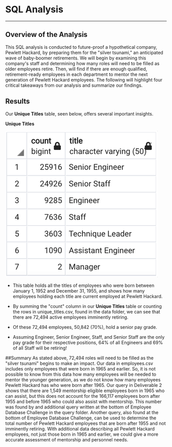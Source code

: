 # SQL Analysis
---

## Overview of the Analysis
This SQL analysis is conducted to future-proof a hypothetical company, Pewlett Hackard, by preparing them for the "silver tsunami," an anticipated wave of baby-boomer retirements. We will begin by examining this company's staff and determining how many roles will need to be filled as older employees retire. Then, will find if there are enough qualified, retirement-ready employees in each department to mentor the next generation of Pewlett Hackard employees. The following will highlight four critical takeaways from our analysis and summarize our findings. 

## Results
Our **Unique Titles** table, seen below, offers several important insights. 

**Unique Titles**

![unique_titles.png](Images/unique_titles.png)

* This table holds all the titles of employees who were born between January 1, 1952 and December 31, 1955, and shows how many employees holding each title are current employed at Pewlett Hackard.

* By summing the "count" column in our **Unique Titles** table or counting the rows in unique_titles.csv, found in the data folder, we can see that there are 72,494 active employees imminently retiring. 

* Of these 72,494 employees, 50,842 (70%), hold a senior pay grade. 

* Assuming Engineer, Senior Engineer, Staff, and Senior Staff are the only pay grade for their respective positions, 64% of all Engineers and 69% of all Staff will be retiring! 

##Summary
As stated above, 72,494 roles will need to be filled as the "silver tsunami" begins to make an impact. Our data in employees.csv includes only employees that were born in 1965 and earlier. So, it is not possible to know from this data how many employees will be needed to mentor the younger generation, as we do not know how many employees Pewlett Hackard has who were born after 1965. Our query in Deliverable 2 shows that there are 1,549 mentorship eligible employees born in 1965 who can assist, but this does not account for the 166,117 employees born after 1955 and before 1965 who could also assist with mentorship. This number was found by and additional query written at the bottom of Employee Database Challenge in the query folder. Another query, also found at the bottom of Employee Database Challenge, can be used to determine the total number of Pewlett Hackard employees that are born after 1955 and not imminently retiring. With additional data describing all Pewlett Hackard employees, not just those born in 1965 and earlier, we could give a more accurate assessment of mentorship and personnel needs. 
